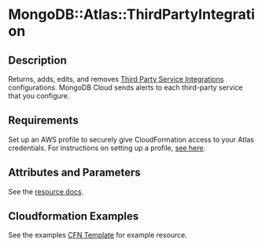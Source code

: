 # MongoDB::Atlas::ThirdPartyIntegration

## Description

Returns, adds, edits, and removes [Third Party Service Integrations](https://www.mongodb.com/docs/atlas/reference/api-resources-spec/#tag/Third-Party-Service-Integrations) configurations. MongoDB Cloud sends alerts to each third-party service that you configure.

## Requirements

Set up an AWS profile to securely give CloudFormation access to your Atlas credentials.
For instructions on setting up a profile, [see here](/README.md#mongodb-atlas-api-keys-credential-management).

## Attributes and Parameters

See the [resource docs](docs/README.md).

## Cloudformation Examples

See the examples [CFN Template](/examples/thirdpartyintegrations) for example resource.
